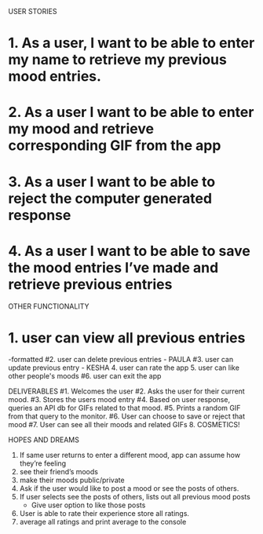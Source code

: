USER STORIES
# 1.	As a user, I want to be able to enter my name to retrieve my previous mood entries.
# 2.	As a user I want to be able to enter my mood and retrieve corresponding GIF from the app
# 3.	As a user I want to be able to reject the computer generated response
# 4.	As a user I want to be able to save the mood entries I’ve made and retrieve previous entries

OTHER FUNCTIONALITY
# 1. user can view all previous entries
  -formatted
#2. user can delete previous entries - PAULA
#3. user can update previous entry - KESHA
4. user can rate the app
5. user can like other people's moods
#6. user can exit the app

DELIVERABLES
#1. Welcomes the user
#2. Asks the user for their current mood.
#3. Stores the users mood entry
#4. Based on user response, queries an API db for GIFs related to that mood.
#5. Prints a random GIF from that query to the monitor.
#6. User can choose to save or reject that mood
#7. User can see all their moods and related GIFs
8. COSMETICS!


HOPES AND DREAMS
1. If same user returns to enter a different mood, app can assume how they’re feeling
2. see their friend’s moods
3. make their moods public/private
4.	Ask if the user would like to post a mood or see the posts of others.
5.	If user selects see the posts of others, lists out all previous mood posts
    - Give user option to like those posts
6.	User is able to rate their experience store all ratings.
7.	average all ratings and print average to the console
